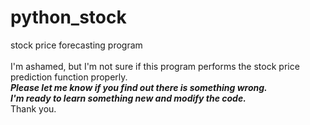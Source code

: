 # python_stock
stock price forecasting program
<br>
<br>I'm ashamed, but I'm not sure if this program performs the stock price prediction function properly.
<br>***Please let me know if you find out there is something wrong.***
<br>***I'm ready to learn something new and modify the code.***
<br>Thank you.
